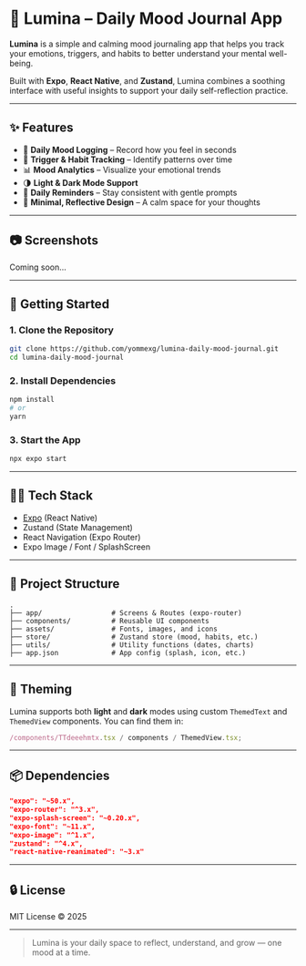 # 🌙 Lumina – Daily Mood Journal App

**Lumina** is a simple and calming mood journaling app that helps you track your emotions, triggers, and habits to better understand your mental well-being.

Built with **Expo**, **React Native**, and **Zustand**, Lumina combines a soothing interface with useful insights to support your daily self-reflection practice.

---

## ✨ Features

- 📝 **Daily Mood Logging** – Record how you feel in seconds
- 🔄 **Trigger & Habit Tracking** – Identify patterns over time
- 📊 **Mood Analytics** – Visualize your emotional trends
- 🌗 **Light & Dark Mode Support**
- 🔔 **Daily Reminders** – Stay consistent with gentle prompts
- 📱 **Minimal, Reflective Design** – A calm space for your thoughts

---

## 📷 Screenshots

Coming soon...

---

## 🚀 Getting Started

### 1. Clone the Repository

```bash
git clone https://github.com/yommexg/lumina-daily-mood-journal.git
cd lumina-daily-mood-journal
```

### 2. Install Dependencies

```bash
npm install
# or
yarn
```

### 3. Start the App

```bash
npx expo start
```

---

## 🫱‍♂️ Tech Stack

- [Expo](https://expo.dev/) (React Native)
- Zustand (State Management)
- React Navigation (Expo Router)
- Expo Image / Font / SplashScreen

---

## 📁 Project Structure

```
.
├── app/                 # Screens & Routes (expo-router)
├── components/          # Reusable UI components
├── assets/              # Fonts, images, and icons
├── store/               # Zustand store (mood, habits, etc.)
├── utils/               # Utility functions (dates, charts)
├── app.json             # App config (splash, icon, etc.)
```

---

## 🎈 Theming

Lumina supports both **light** and **dark** modes using custom `ThemedText` and `ThemedView` components. You can find them in:

```ts
/components/TTdeeehmtx.tsx / components / ThemedView.tsx;
```

---

## 📦 Dependencies

```json
"expo": "~50.x",
"expo-router": "^3.x",
"expo-splash-screen": "~0.20.x",
"expo-font": "~11.x",
"expo-image": "^1.x",
"zustand": "^4.x",
"react-native-reanimated": "~3.x"
```

---

## 🔒 License

MIT License © 2025

---

> Lumina is your daily space to reflect, understand, and grow — one mood at a time.
